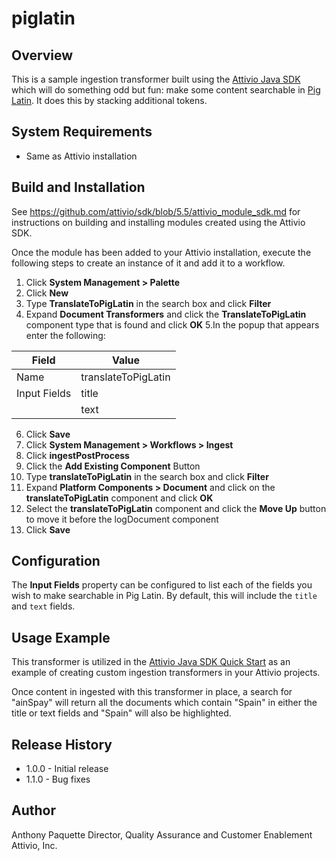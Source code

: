 # piglatin

## Overview
This is a sample ingestion transformer built using the [Attivio Java SDK](https://github.com/attivio/sdk) which will do something odd but fun: make some content searchable in [Pig Latin](http://en.wikipedia.org/wiki/Pig_Latin). It does this by stacking additional tokens.


## System Requirements
* Same as Attivio installation

## Build and Installation
See https://github.com/attivio/sdk/blob/5.5/attivio_module_sdk.md for instructions on building and installing modules created using the Attivio SDK.

Once the module has been added to your Attivio installation, execute the following steps to create an instance of it and add it to a workflow.

1. Click **System Management > Palette**
2. Click **New**
3. Type **TranslateToPigLatin** in the search box and click **Filter**
4. Expand **Document Transformers** and click the **TranslateToPigLatin** component type that is found and click **OK**
5.In the popup that appears enter the following:

| Field	| Value |
| --- | --- |
| Name	| translateToPigLatin |
| Input Fields | title |
| | text |

6. Click **Save**
7. Click **System Management > Workflows > Ingest**
8. Click **ingestPostProcess**
9. Click the **Add Existing Component** Button
10. Type **translateToPigLatin** in the search box and click **Filter**
11. Expand **Platform Components > Document** and click on the **translateToPigLatin** component and click **OK**
12. Select the **translateToPigLatin** component and click the **Move Up** button to move it before the logDocument component
13. Click **Save**

## Configuration
The **Input Fields** property can be configured to list each of the fields you wish to make searchable in Pig Latin. By default, this will include the `title` and `text` fields.

## Usage Example
This transformer is utilized in the [Attivio Java SDK Quick Start](https://answers.attivio.com/display/extranet55/Attivio+Java+SDK+Quick+Start) as an example of creating custom ingestion transformers in your Attivio projects.

Once content in ingested with this transformer in place, a search for "ainSpay" will return all the documents which contain "Spain" in either the title or text fields and "Spain" will also be highlighted.

## Release History
* 1.0.0 - Initial release
*  1.1.0 - Bug fixes

## Author
Anthony Paquette
Director, Quality Assurance and Customer Enablement
Attivio, Inc.




